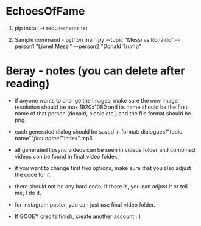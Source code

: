 # EchoesOfFame

1. pip install -r requirements.txt

2. Sample command - python main.py --topic "Messi vs Ronaldo" --person1 "Lionel Messi" --person2  "Donald Trump"

# Beray - notes (you can delete after reading)

* if anyone wants to change the images, make sure the new image resolution should be max 1920x1080 and its name should be the first name of that person (donald, nicole etc.) and the file format should be png.

* each generated dialog should be saved in format: dialogues/"topic name"_"first name"_"index".mp3

* all generated lipsync videos can be seen in videos folder and combined videos can be found in final_video folder.

* if you want to change first two options, make sure that you also adjust the code for it.

* there should not be any hard code. if there is, you can adjust it or tell me, I do it.

* for instagram poster, you can just use final_video folder.

* If GOOEY credits finish, create another account :') 
